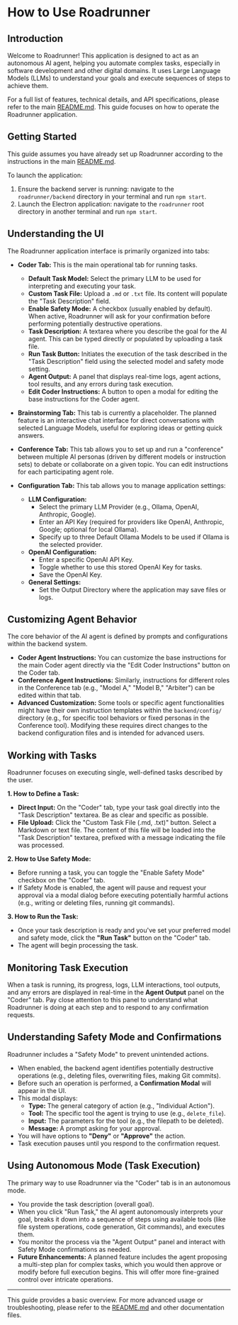 # How to Use Roadrunner

## Introduction

Welcome to Roadrunner! This application is designed to act as an autonomous AI agent, helping you automate complex tasks, especially in software development and other digital domains. It uses Large Language Models (LLMs) to understand your goals and execute sequences of steps to achieve them.

For a full list of features, technical details, and API specifications, please refer to the main [README.md](./README.md). This guide focuses on how to operate the Roadrunner application.

## Getting Started

This guide assumes you have already set up Roadrunner according to the instructions in the main [README.md](./README.md).

To launch the application:
1.  Ensure the backend server is running: navigate to the `roadrunner/backend` directory in your terminal and run `npm start`.
2.  Launch the Electron application: navigate to the `roadrunner` root directory in another terminal and run `npm start`.

## Understanding the UI

The Roadrunner application interface is primarily organized into tabs:

*   **Coder Tab:** This is the main operational tab for running tasks.
    *   **Default Task Model:** Select the primary LLM to be used for interpreting and executing your task.
    *   **Custom Task File:** Upload a `.md` or `.txt` file. Its content will populate the "Task Description" field.
    *   **Enable Safety Mode:** A checkbox (usually enabled by default). When active, Roadrunner will ask for your confirmation before performing potentially destructive operations.
    *   **Task Description:** A textarea where you describe the goal for the AI agent. This can be typed directly or populated by uploading a task file.
    *   **Run Task Button:** Initiates the execution of the task described in the "Task Description" field using the selected model and safety mode setting.
    *   **Agent Output:** A panel that displays real-time logs, agent actions, tool results, and any errors during task execution.
    *   **Edit Coder Instructions:** A button to open a modal for editing the base instructions for the Coder agent.

*   **Brainstorming Tab:** This tab is currently a placeholder. The planned feature is an interactive chat interface for direct conversations with selected Language Models, useful for exploring ideas or getting quick answers.

*   **Conference Tab:** This tab allows you to set up and run a "conference" between multiple AI personas (driven by different models or instruction sets) to debate or collaborate on a given topic. You can edit instructions for each participating agent role.

*   **Configuration Tab:** This tab allows you to manage application settings:
    *   **LLM Configuration:**
        *   Select the primary LLM Provider (e.g., Ollama, OpenAI, Anthropic, Google).
        *   Enter an API Key (required for providers like OpenAI, Anthropic, Google; optional for local Ollama).
        *   Specify up to three Default Ollama Models to be used if Ollama is the selected provider.
    *   **OpenAI Configuration:**
        *   Enter a specific OpenAI API Key.
        *   Toggle whether to use this stored OpenAI Key for tasks.
        *   Save the OpenAI Key.
    *   **General Settings:**
        *   Set the Output Directory where the application may save files or logs.

## Customizing Agent Behavior

The core behavior of the AI agent is defined by prompts and configurations within the backend system.

*   **Coder Agent Instructions:** You can customize the base instructions for the main Coder agent directly via the "Edit Coder Instructions" button on the Coder tab.
*   **Conference Agent Instructions:** Similarly, instructions for different roles in the Conference tab (e.g., "Model A," "Model B," "Arbiter") can be edited within that tab.
*   **Advanced Customization:** Some tools or specific agent functionalities might have their own instruction templates within the `backend/config/` directory (e.g., for specific tool behaviors or fixed personas in the Conference tool). Modifying these requires direct changes to the backend configuration files and is intended for advanced users.

## Working with Tasks

Roadrunner focuses on executing single, well-defined tasks described by the user.

**1. How to Define a Task:**
   *   **Direct Input:** On the "Coder" tab, type your task goal directly into the "Task Description" textarea. Be as clear and specific as possible.
   *   **File Upload:** Click the "Custom Task File (.md, .txt)" button. Select a Markdown or text file. The content of this file will be loaded into the "Task Description" textarea, prefixed with a message indicating the file was processed.

**2. How to Use Safety Mode:**
   *   Before running a task, you can toggle the "Enable Safety Mode" checkbox on the "Coder" tab.
   *   If Safety Mode is enabled, the agent will pause and request your approval via a modal dialog before executing potentially harmful actions (e.g., writing or deleting files, running git commands).

**3. How to Run the Task:**
   *   Once your task description is ready and you've set your preferred model and safety mode, click the **"Run Task"** button on the "Coder" tab.
   *   The agent will begin processing the task.

## Monitoring Task Execution

When a task is running, its progress, logs, LLM interactions, tool outputs, and any errors are displayed in real-time in the **Agent Output** panel on the "Coder" tab. Pay close attention to this panel to understand what Roadrunner is doing at each step and to respond to any confirmation requests.

## Understanding Safety Mode and Confirmations

Roadrunner includes a "Safety Mode" to prevent unintended actions.
*   When enabled, the backend agent identifies potentially destructive operations (e.g., deleting files, overwriting files, making Git commits).
*   Before such an operation is performed, a **Confirmation Modal** will appear in the UI.
*   This modal displays:
    *   **Type:** The general category of action (e.g., "Individual Action").
    *   **Tool:** The specific tool the agent is trying to use (e.g., `delete_file`).
    *   **Input:** The parameters for the tool (e.g., the filepath to be deleted).
    *   **Message:** A prompt asking for your approval.
*   You will have options to **"Deny"** or **"Approve"** the action.
*   Task execution pauses until you respond to the confirmation request.

## Using Autonomous Mode (Task Execution)

The primary way to use Roadrunner via the "Coder" tab is in an autonomous mode.
*   You provide the task description (overall goal).
*   When you click "Run Task," the AI agent autonomously interprets your goal, breaks it down into a sequence of steps using available tools (like file system operations, code generation, Git commands), and executes them.
*   You monitor the process via the "Agent Output" panel and interact with Safety Mode confirmations as needed.
*   **Future Enhancements:** A planned feature includes the agent proposing a multi-step plan for complex tasks, which you would then approve or modify before full execution begins. This will offer more fine-grained control over intricate operations.

---
This guide provides a basic overview. For more advanced usage or troubleshooting, please refer to the [README.md](./README.md) and other documentation files.
